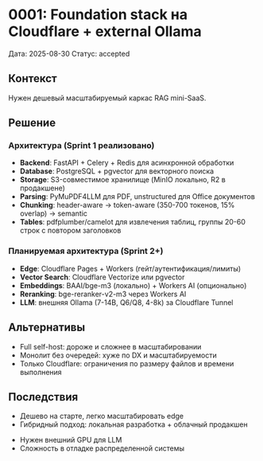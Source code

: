 # 0001: Foundation stack на Cloudflare + external Ollama
Дата: 2025-08-30
Статус: accepted

## Контекст
Нужен дешевый масштабируемый каркас RAG mini-SaaS.

## Решение

### Архитектура (Sprint 1 реализовано)
- **Backend**: FastAPI + Celery + Redis для асинхронной обработки
- **Database**: PostgreSQL + pgvector для векторного поиска
- **Storage**: S3-совместимое хранилище (MinIO локально, R2 в продакшене)
- **Parsing**: PyMuPDF4LLM для PDF, unstructured для Office документов
- **Chunking**: header-aware → token-aware (350-700 токенов, 15% overlap) → semantic
- **Tables**: pdfplumber/camelot для извлечения таблиц, группы 20-60 строк с повтором заголовков

### Планируемая архитектура (Sprint 2+)
- **Edge**: Cloudflare Pages + Workers (гейт/аутентификация/лимиты)
- **Vector Search**: Cloudflare Vectorize или pgvector
- **Embeddings**: BAAI/bge-m3 (локально) + Workers AI (опционально)
- **Reranking**: bge-reranker-v2-m3 через Workers AI
- **LLM**: внешняя Ollama (7-14B, Q6/Q8, 4-8k) за Cloudflare Tunnel

## Альтернативы
- Full self-host: дороже и сложнее в масштабировании
- Монолит без очередей: хуже по DX и масштабируемости
- Только Cloudflare: ограничения по размеру файлов и времени выполнения

## Последствия
+ Дешево на старте, легко масштабировать edge
+ Гибридный подход: локальная разработка + облачный продакшен
- Нужен внешний GPU для LLM
- Сложность в отладке распределенной системы
